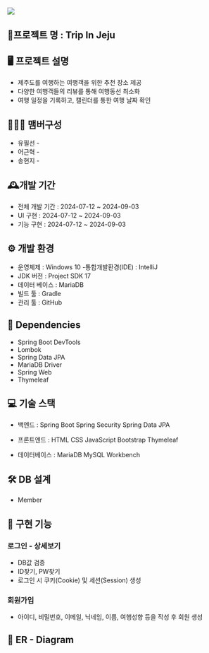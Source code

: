 # <img src="https://github.com/user-attachments/assets/fd649a33-0ec9-4336-86eb-75bbbbe43910">

## 🚀프로젝트 명 : Trip In Jeju

## 🖥️ 프로젝트 설명
* 제주도를 여행하는 여행객을 위한 추천 장소 제공
* 다양한 여행객들의 리뷰를 통해 여행동선 최소화
* 여행 일정을 기록하고, 캘린더를 통한 여행 날짜 확인

## 🧑‍🤝‍🧑 맴버구성
* 유필선 -
* 어근혁 -
* 송현지 -

## 🕰️개발 기간

* 전체 개발 기간 : 2024-07-12 ~ 2024-09-03
* UI 구현 : 2024-07-12 ~ 2024-09-03
* 기능 구현 : 2024-07-12 ~ 2024-09-03

## ⚙ 개발 환경
* 운영체제 : Windows 10 -통합개발환경(IDE) : IntelliJ
* JDK 버전 : Project SDK 17
*  데이터 베이스 : MariaDB
*  빌드 툴 : Gradle
*  관리 툴 : GitHub

## 🔌 Dependencies
* Spring Boot DevTools
* Lombok
* Spring Data JPA
* MariaDB Driver
* Spring Web
* Thymeleaf

## 💻 기술 스택
* 백엔드
  : Spring Boot
  Spring Security
  Spring Data JPA

* 프론트엔드
  : HTML
  CSS
  JavaScript
  Bootstrap
  Thymeleaf

* 데이터베이스
  : MariaDB
  MySQL Workbench

## 🛠 DB 설계
* Member

## 📌 구현 기능
### 로그인 - 상세보기
* DB값 검증
* ID찾기, PW찾기
* 로그인 시 쿠키(Cookie) 및 세션(Session) 생성
### 회원가입
* 아이디, 비밀번호, 이메일, 닉네임, 이름, 여행성향 등을 작성 후 회원 생성 


## 🔗 ER - Diagram
